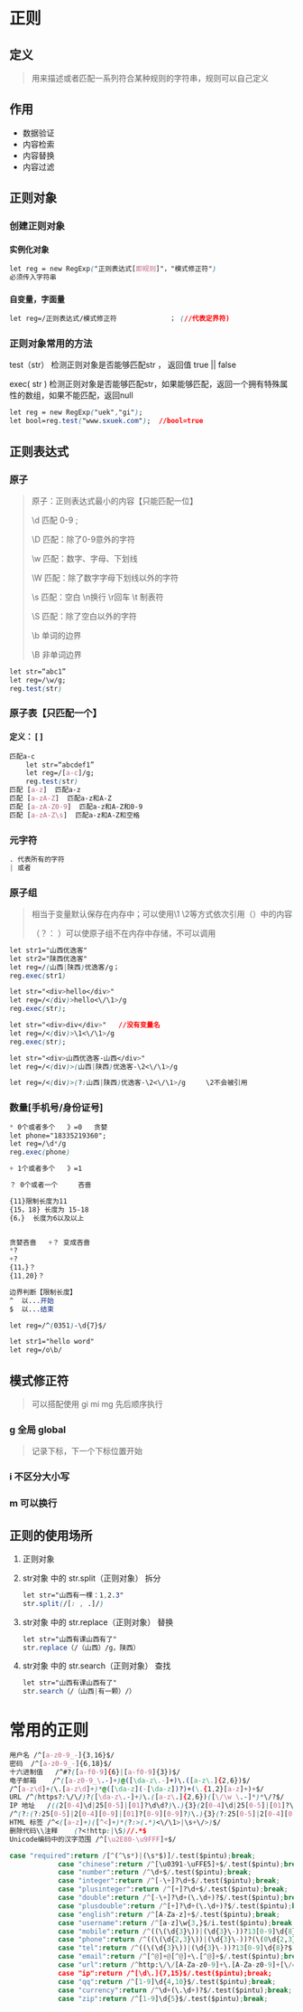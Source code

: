 # 正则

## 定义

> 用来描述或者匹配一系列符合某种规则的字符串，规则可以自己定义

## 作用

- 数据验证
- 内容检索
- 内容替换
- 内容过滤

## 正则对象

### 创建正则对象

#### 实例化对象

```css
let reg = new RegExp("正则表达式[即规则]"，"模式修正符")
必须传入字符串
```

#### 自变量，字面量

```css
let reg=/正则表达式/模式修正符             ； (//代表定界符)
```

### 正则对象常用的方法

test（str）  检测正则对象是否能够匹配str ， 返回值 true || false

exec( str )   检测正则对象是否能够匹配str，如果能够匹配，返回一个拥有特殊属性的数组，如果不能匹配，返回null

```css
let reg = new RegExp("uek","gi");
let bool=reg.test("www.sxuek.com");  //bool=true

```

## 正则表达式

### 原子

> 原子：正则表达式最小的内容【只能匹配一位】
>
> \d   匹配  0-9   ;  
>
> \D  匹配：除了0-9意外的字符
>
> \w   匹配：数字、字母、下划线
>
> \W  匹配：除了数字字母下划线以外的字符
>
> \s   匹配：空白      \n换行  \r回车   \t 制表符
>
> \S  匹配：除了空白以外的字符
>
> \b  单词的边界
>
> \B 非单词边界

```css
let str=“abc1”
let reg=/\w/g;
reg.test(str)
```

### 原子表【只匹配一个】

#### 定义：    [ ]

```css
匹配a-c
    let str=“abcdef1”
    let reg=/[a-c]/g;
    reg.test(str)
匹配 [a-z]  匹配a-z
匹配 [a-zA-Z]  匹配a-z和A-Z
匹配 [a-zA-Z0-9]  匹配a-z和A-Z和0-9
匹配 [a-zA-Z\s]  匹配a-z和A-Z和空格
```

### 元字符

```css
. 代表所有的字符
| 或者
```

### 原子组

> 相当于变量默认保存在内存中；可以使用\1   \2等方式依次引用（）中的内容
>
> （？： ）可以使原子组不在内存中存储，不可以调用

```css
let str1="山西优逸客"
let str2="陕西优逸客"
let reg=/(山西|陕西)优逸客/g；
reg.exec(str1)
```

```css
let str="<div>hello</div>"
let reg=/<(div)>hello<\/\1>/g
reg.exec(str);

let str="<div>div</div>"   //没有变量名
let reg=/<(div)>\1<\/\1>/g
reg.exec(str);

let str="<div>山西优逸客-山西</div>"
let reg=/<(div)>(山西|陕西)优逸客-\2<\/\1>/g

let reg=/<(div)>(?:山西|陕西)优逸客-\2<\/\1>/g     \2不会被引用
```

### 数量[手机号/身份证号]

```css
* 0个或者多个   》=0   贪婪
let phone="18335219360";
let reg=/\d*/g
reg.exec(phone)
```

```css
+ 1个或者多个   》=1
```

```css
？ 0个或者一个     吝啬
```

```css
{11}限制长度为11
{15，18} 长度为 15-18
{6，}  长度为6以及以上
```

```css

贪婪吝啬   +？ 变成吝啬
*?  
+?
{11，}？
{11,20}？
```

```css
边界判断【限制长度】
^  以...开始
$  以...结束

let reg=/^(0351)-\d{7}$/    
```

```css
let str1="hello word"
let reg=/o\b/

```

## 模式修正符

> 可以搭配使用    gi  mi   mg  先后顺序执行

### g   全局 global 

> 记录下标，下一个下标位置开始

### i   不区分大小写

### m  可以换行

## 正则的使用场所

1. 正则对象

2. str对象      中的     str.split（正则对象） 拆分  

   ```css
   let str="山西有一棵：1,2.3"
   str.split(/[: , .]/)
   ```

3. str对象      中的     str.replace（正则对象） 替换

   ```css
   let str="山西有课山西有了"
   str.replace（/（山西）/g，陕西）
   ```

4. str对象      中的     str.search（正则对象） 查找

   ```css
   let str="山西有课山西有了"
   str.search（/（山西|有一颗）/）
   ```


# 常用的正则

```css
用户名	/^[a-z0-9_-]{3,16}$/
密码	/^[a-z0-9_-]{6,18}$/
十六进制值	/^#?([a-f0-9]{6}|[a-f0-9]{3})$/
电子邮箱	/^([a-z0-9_\.-]+)@([\da-z\.-]+)\.([a-z\.]{2,6})$/
/^[a-z\d]+(\.[a-z\d]+)*@([\da-z](-[\da-z])?)+(\.{1,2}[a-z]+)+$/
URL	/^(https?:\/\/)?([\da-z\.-]+)\.([a-z\.]{2,6})([\/\w \.-]*)*\/?$/
IP 地址	/((2[0-4]\d|25[0-5]|[01]?\d\d?)\.){3}(2[0-4]\d|25[0-5]|[01]?\d\d?)/
/^(?:(?:25[0-5]|2[0-4][0-9]|[01]?[0-9][0-9]?)\.){3}(?:25[0-5]|2[0-4][0-9]|[01]?[0-9][0-9]?)$/
HTML 标签	/^<([a-z]+)([^<]+)*(?:>(.*)<\/\1>|\s+\/>)$/
删除代码\\注释	(?<!http:|\S)//.*$
Unicode编码中的汉字范围	/^[\u2E80-\u9FFF]+$/
```

```python
case "required":return /[^(^\s*)|(\s*$)]/.test($pintu);break;
			case "chinese":return /^[\u0391-\uFFE5]+$/.test($pintu);break;
			case "number":return /^\d+$/.test($pintu);break;
			case "integer":return /^[-\+]?\d+$/.test($pintu);break;
			case "plusinteger":return /^[+]?\d+$/.test($pintu);break;
			case "double":return /^[-\+]?\d+(\.\d+)?$/.test($pintu);break;
			case "plusdouble":return /^[+]?\d+(\.\d+)?$/.test($pintu);break;
			case "english":return /^[A-Za-z]+$/.test($pintu);break;
			case "username":return /^[a-z]\w{3,}$/i.test($pintu);break;
			case "mobile":return /^((\(\d{3}\))|(\d{3}\-))?13[0-9]\d{8}?$|15[89]\d{8}?$|170\d{8}?$|147\d{8}?$/.test($pintu);break;
			case "phone":return /^((\(\d{2,3}\))|(\d{3}\-))?(\(0\d{2,3}\)|0\d{2,3}-)?[1-9]\d{6,7}(\-\d{1,4})?$/.test($pintu);break;
			case "tel":return /^((\(\d{3}\))|(\d{3}\-))?13[0-9]\d{8}?$|15[89]\d{8}?$|170\d{8}?$|147\d{8}?$/.test($pintu) || /^((\(\d{2,3}\))|(\d{3}\-))?(\(0\d{2,3}\)|0\d{2,3}-)?[1-9]\d{6,7}(\-\d{1,4})?$/.test($pintu);break;
			case "email":return /^[^@]+@[^@]+\.[^@]+$/.test($pintu);break;
			case "url":return /^http:\/\/[A-Za-z0-9]+\.[A-Za-z0-9]+[\/=\?%\-&_~`@[\]\':+!]*([^<>\"\"])*$/.test($pintu);break;
			case "ip":return /^[\d\.]{7,15}$/.test($pintu);break;
			case "qq":return /^[1-9]\d{4,10}$/.test($pintu);break;
			case "currency":return /^\d+(\.\d+)?$/.test($pintu);break;
			case "zip":return /^[1-9]\d{5}$/.test($pintu);break;
```

